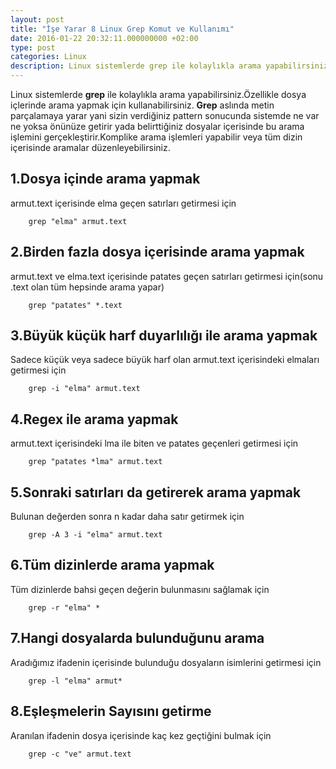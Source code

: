 ```yaml
---
layout: post
title: "İşe Yarar 8 Linux Grep Komut ve Kullanımı"
date: 2016-01-22 20:32:11.000000000 +02:00
type: post
categories: Linux
description: Linux sistemlerde grep ile kolaylıkla arama yapabilirsiniz.Özellikle dosya içlerinde arama yapmak için kullanabilirsiniz. Grep aslında metin parçalamaya
---
```


Linux sistemlerde **grep** ile kolaylıkla arama yapabilirsiniz.Özellikle dosya içlerinde arama yapmak için kullanabilirsiniz. **Grep** aslında metin parçalamaya yarar yani sizin verdiğiniz pattern sonucunda sistemde ne var ne yoksa önünüze getirir yada belirttiğiniz dosyalar içerisinde bu arama işlemini gerçekleştirir.Komplike arama işlemleri yapabilir veya tüm dizin içerisinde aramalar düzenleyebilirsiniz.

## 1.Dosya içinde arama yapmak

armut.text içerisinde elma geçen satırları getirmesi için

```
    grep "elma" armut.text
```
## 2.Birden fazla dosya içerisinde arama yapmak

armut.text ve elma.text içerisinde patates geçen satırları getirmesi için(sonu .text olan tüm hepsinde arama yapar)

```
    grep "patates" *.text
```

## 3.Büyük küçük harf duyarlılığı ile arama yapmak

Sadece küçük veya sadece büyük harf olan armut.text içerisindeki elmaları getirmesi için

```
    grep -i "elma" armut.text
```

## 4.Regex ile arama yapmak

armut.text içerisindeki lma ile biten ve patates geçenleri getirmesi için

```
    grep "patates *lma" armut.text
```

## 5.Sonraki satırları da getirerek arama yapmak

Bulunan değerden sonra n kadar daha satır getirmek için

```
    grep -A 3 -i "elma" armut.text
```

## 6.Tüm dizinlerde arama yapmak

Tüm dizinlerde bahsi geçen değerin bulunmasını sağlamak için

```
    grep -r "elma" *
```

## 7.Hangi dosyalarda bulunduğunu arama

Aradığımız ifadenin içerisinde bulunduğu dosyaların isimlerini getirmesi için

```
    grep -l "elma" armut*
```

## 8.Eşleşmelerin Sayısını getirme

Aranılan ifadenin dosya içerisinde kaç kez geçtiğini bulmak için

```
    grep -c "ve" armut.text
```
